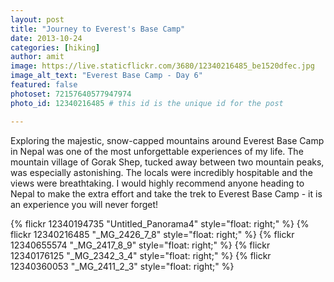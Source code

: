 ```yaml
---
layout: post
title: "Journey to Everest's Base Camp"
date: 2013-10-24
categories: [hiking]
author: amit
image: https://live.staticflickr.com/3680/12340216485_be1520dfec.jpg
image_alt_text: "Everest Base Camp - Day 6"
featured: false
photoset: 72157640577947974
photo_id: 12340216485 # this id is the unique id for the post

---
```



Exploring the majestic, snow-capped mountains around Everest Base Camp in Nepal was one of the most unforgettable experiences of my life. The mountain village of Gorak Shep, tucked away between two mountain peaks, was especially astonishing. The locals were incredibly hospitable and the views were breathtaking. I would highly recommend anyone heading to Nepal to make the extra effort and take the trek to Everest Base Camp - it is an experience you will never forget!

{% flickr 12340194735 "Untitled_Panorama4" style="float: right;"
 %}
{% flickr 12340216485 "_MG_2426_7_8" style="float: right;"
 %}
{% flickr 12340655574 "_MG_2417_8_9" style="float: right;"
 %}
{% flickr 12340176125 "_MG_2342_3_4" style="float: right;"
 %}
{% flickr 12340360053 "_MG_2411_2_3" style="float: right;"
 %}

